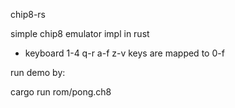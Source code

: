 chip8-rs

simple chip8 emulator impl in rust

- keyboard 1-4 q-r a-f z-v keys are mapped to 0-f

run demo by:

cargo run rom/pong.ch8
